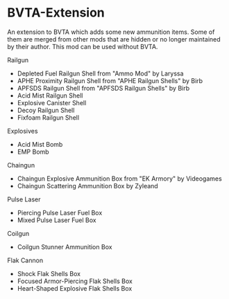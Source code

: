 # BVTA-Extension
An extension to BVTA which adds some new ammunition items.
Some of them are merged from other mods that are hidden or no longer maintained by their author.
This mod can be used without BVTA.

Railgun
  - Depleted Fuel Railgun Shell from "Ammo Mod" by Laryssa
  - APHE Proximity Railgun Shell from "APHE Railgun Shells" by Birb
  - APFSDS Railgun Shell from "APFSDS Railgun Shells" by Birb
  - Acid Mist Railgun Shell
  - Explosive Canister Shell
  - Decoy Railgun Shell
  - Fixfoam Railgun Shell

Explosives
  - Acid Mist Bomb
  - EMP Bomb

Chaingun
  - Chaingun Explosive Ammunition Box from "EK Armory" by Videogames
  - Chaingun Scattering Ammunition Box by Zyleand

Pulse Laser
  - Piercing Pulse Laser Fuel Box
  - Mixed Pulse Laser Fuel Box

Coilgun
  - Coilgun Stunner Ammunition Box

Flak Cannon
  - Shock Flak Shells Box
  - Focused Armor-Piercing Flak Shells Box
  - Heart-Shaped Explosive Flak Shells Box